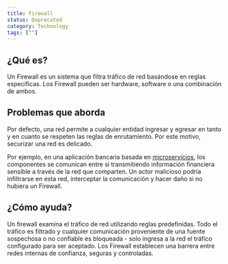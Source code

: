 ```yaml
---
title: Firewall
status: Deprecated
category: Technology
tags: [""]
---
```


## ¿Qué es?

Un Firewall es un sistema que filtra tráfico de red basándose en reglas específicas.
Los Firewall pueden ser hardware, software o una combinación de ambos.

## Problemas que aborda

Por defecto, una red permite a cualquier entidad ingresar y egresar en tanto y en cuanto se
respeten las reglas de enrutamiento. Por este motivo, securizar una red es delicado.

Por ejemplo, en una aplicación bancaria basada en [microservicios](/microservices/), los
componentes se comunican entre sí transmitiendo información financiera sensible a través de
la red que comparten. Un actor malicioso podría infiltrarse en esta red, interceptar la
comunicación y hacer daño si no hubiera un Firewall.

## ¿Cómo ayuda?

Un firewall examina el tráfico de red utilizando reglas predefinidas.
Todo el tráfico es filtrado y cualquier comunicación proveniente de una fuente sospechosa o
no confiable es bloqueada - solo ingresa a la red el tráfico configurado para ser aceptado.
Los Firewall establecen una barrera entre redes internas de confianza, seguras y controladas.
